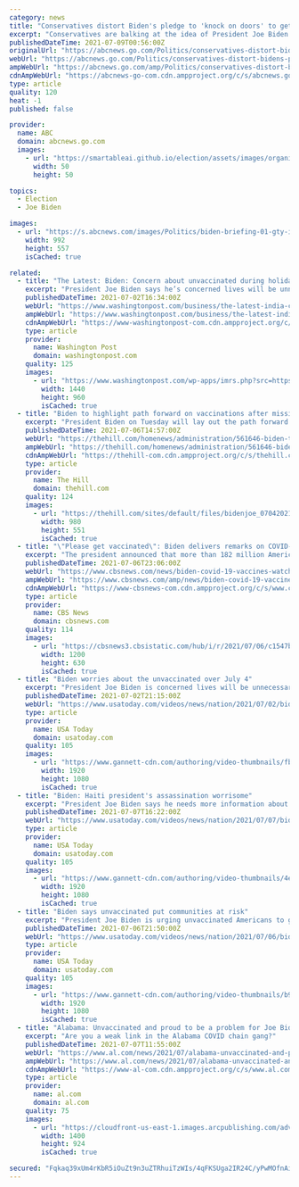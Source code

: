 ```yaml
---
category: news
title: "Conservatives distort Biden's pledge to 'knock on doors' to get people vaccinated"
excerpt: "Conservatives are balking at the idea of President Joe Biden's new federal \"surge teams\" deployed to COVID hotspots to help contain outbreaks and increase vaccinations."
publishedDateTime: 2021-07-09T00:56:00Z
originalUrl: "https://abcnews.go.com/Politics/conservatives-distort-bidens-pledge-knock-doors-people-vaccinated/story?id=78731796"
webUrl: "https://abcnews.go.com/Politics/conservatives-distort-bidens-pledge-knock-doors-people-vaccinated/story?id=78731796"
ampWebUrl: "https://abcnews.go.com/amp/Politics/conservatives-distort-bidens-pledge-knock-doors-people-vaccinated/story?id=78731796"
cdnAmpWebUrl: "https://abcnews-go-com.cdn.ampproject.org/c/s/abcnews.go.com/amp/Politics/conservatives-distort-bidens-pledge-knock-doors-people-vaccinated/story?id=78731796"
type: article
quality: 120
heat: -1
published: false

provider:
  name: ABC
  domain: abcnews.go.com
  images:
    - url: "https://smartableai.github.io/election/assets/images/organizations/abcnews.go.com-50x50.jpg"
      width: 50
      height: 50

topics:
  - Election
  - Joe Biden

images:
  - url: "https://s.abcnews.com/images/Politics/biden-briefing-01-gty-iwb-210706_1625601683383_hpMain_16x9_992.jpg"
    width: 992
    height: 557
    isCached: true

related:
  - title: "The Latest: Biden: Concern about unvaccinated during holiday"
    excerpt: "President Joe Biden says he’s concerned lives will be unnecessarily lost to COVID-19 as unvaccinated people contract and transmit the coronavirus over the July 4 holiday"
    publishedDateTime: 2021-07-02T16:34:00Z
    webUrl: "https://www.washingtonpost.com/business/the-latest-india-confirms-400k-dead-half-in-past-2-months/2021/07/02/be07bbd4-dafa-11eb-8c87-ad6f27918c78_story.html"
    ampWebUrl: "https://www.washingtonpost.com/business/the-latest-india-confirms-400k-dead-half-in-past-2-months/2021/07/02/be07bbd4-dafa-11eb-8c87-ad6f27918c78_story.html?outputType=amp"
    cdnAmpWebUrl: "https://www-washingtonpost-com.cdn.ampproject.org/c/s/www.washingtonpost.com/business/the-latest-india-confirms-400k-dead-half-in-past-2-months/2021/07/02/be07bbd4-dafa-11eb-8c87-ad6f27918c78_story.html?outputType=amp"
    type: article
    provider:
      name: Washington Post
      domain: washingtonpost.com
    quality: 125
    images:
      - url: "https://www.washingtonpost.com/wp-apps/imrs.php?src=https://arc-anglerfish-washpost-prod-washpost.s3.amazonaws.com/public/6XQ2AXW3JQI6XDEHVVXSPEMMPA.jpg&w=1440"
        width: 1440
        height: 960
        isCached: true
  - title: "Biden to highlight path forward on vaccinations after missing July 4 goal"
    excerpt: "President Biden on Tuesday will lay out the path forward for getting more of the country vaccinated against the coronavirus after failing to meet his goal for the Fourth of July and as some communitie"
    publishedDateTime: 2021-07-06T14:57:00Z
    webUrl: "https://thehill.com/homenews/administration/561646-biden-to-highlight-path-forward-on-vaccinations-after-missing-july-4"
    ampWebUrl: "https://thehill.com/homenews/administration/561646-biden-to-highlight-path-forward-on-vaccinations-after-missing-july-4?amp"
    cdnAmpWebUrl: "https://thehill-com.cdn.ampproject.org/c/s/thehill.com/homenews/administration/561646-biden-to-highlight-path-forward-on-vaccinations-after-missing-july-4?amp"
    type: article
    provider:
      name: The Hill
      domain: thehill.com
    quality: 124
    images:
      - url: "https://thehill.com/sites/default/files/bidenjoe_07042021getty.png"
        width: 980
        height: 551
        isCached: true
  - title: "\"Please get vaccinated\": Biden delivers remarks on COVID-19 response and vaccination program"
    excerpt: "The president announced that more than 182 million Americans have received at least one dose of the COVID-19 vaccine."
    publishedDateTime: 2021-07-06T23:06:00Z
    webUrl: "https://www.cbsnews.com/news/biden-covid-19-vaccines-watch-live-today-07-04-2021/"
    ampWebUrl: "https://www.cbsnews.com/amp/news/biden-covid-19-vaccines-watch-live-today-07-04-2021/"
    cdnAmpWebUrl: "https://www-cbsnews-com.cdn.ampproject.org/c/s/www.cbsnews.com/amp/news/biden-covid-19-vaccines-watch-live-today-07-04-2021/"
    type: article
    provider:
      name: CBS News
      domain: cbsnews.com
    quality: 114
    images:
      - url: "https://cbsnews3.cbsistatic.com/hub/i/r/2021/07/06/c1547b08-26eb-416e-9516-820d300d918b/thumbnail/1200x630/d12d31d0a69d0e0a812a87d3c296822d/gettyimages-1233806863.jpg"
        width: 1200
        height: 630
        isCached: true
  - title: "Biden worries about the unvaccinated over July 4"
    excerpt: "President Joe Biden is concerned lives will be unnecessarily lost as unvaccinated people contract and transmit the coronavirus over the July 4 holiday. Biden says that for vaccinated Americans the holiday weekend will be worth celebrating."
    publishedDateTime: 2021-07-02T21:15:00Z
    webUrl: "https://www.usatoday.com/videos/news/nation/2021/07/02/biden-worries-unvaccinated-over-july-4/7847287002/"
    type: article
    provider:
      name: USA Today
      domain: usatoday.com
    quality: 105
    images:
      - url: "https://www.gannett-cdn.com/authoring/video-thumbnails/fba1e0ba-bbcb-4811-a80e-c6b7f707ef64_poster.jpg?quality=10"
        width: 1920
        height: 1080
        isCached: true
  - title: "Biden: Haiti president's assassination worrisome"
    excerpt: "President Joe Biden says he needs more information about the assassination of the Haitian President but it is \"worrisome.\" (July 7)"
    publishedDateTime: 2021-07-07T16:22:00Z
    webUrl: "https://www.usatoday.com/videos/news/nation/2021/07/07/biden-haiti-presidents-assassination-worrisome/7889035002/"
    type: article
    provider:
      name: USA Today
      domain: usatoday.com
    quality: 105
    images:
      - url: "https://www.gannett-cdn.com/authoring/video-thumbnails/4e855417-fd1c-474c-8524-af1b95d2bf53_poster.jpg?quality=10"
        width: 1920
        height: 1080
        isCached: true
  - title: "Biden says unvaccinated put communities at risk"
    excerpt: "President Joe Biden is urging unvaccinated Americans to get their COVID shot, saying they are \"putting their communities at risk.\" Biden is renewing efforts to push vaccines out to local pharmacies and doctors' offices."
    publishedDateTime: 2021-07-06T21:50:00Z
    webUrl: "https://www.usatoday.com/videos/news/nation/2021/07/06/biden-says-unvaccinated-put-communities-risk/7881435002/"
    type: article
    provider:
      name: USA Today
      domain: usatoday.com
    quality: 105
    images:
      - url: "https://www.gannett-cdn.com/authoring/video-thumbnails/b96194f5-c9f2-42ea-a14c-a3257fd3db55_poster.jpg?quality=10"
        width: 1920
        height: 1080
        isCached: true
  - title: "Alabama: Unvaccinated and proud to be a problem for Joe Biden"
    excerpt: "Are you a weak link in the Alabama COVID chain gang?"
    publishedDateTime: 2021-07-07T11:55:00Z
    webUrl: "https://www.al.com/news/2021/07/alabama-unvaccinated-and-proud-to-be-a-problem-for-joe-biden.html"
    ampWebUrl: "https://www.al.com/news/2021/07/alabama-unvaccinated-and-proud-to-be-a-problem-for-joe-biden.html?outputType=amp"
    cdnAmpWebUrl: "https://www-al-com.cdn.ampproject.org/c/s/www.al.com/news/2021/07/alabama-unvaccinated-and-proud-to-be-a-problem-for-joe-biden.html?outputType=amp"
    type: article
    provider:
      name: al.com
      domain: al.com
    quality: 75
    images:
      - url: "https://cloudfront-us-east-1.images.arcpublishing.com/advancelocal/ZRBNCZL2OBHQJP5HNRJCZDKECU.jpg"
        width: 1400
        height: 924
        isCached: true

secured: "Fqkaq39xUm4rKbR5iOuZt9n3uZTRhuiTzWIs/4qFKSUga2IR24C/yPwMOfnAiNaMVSYDSWWBB6Ryjz1QnFXmHLhmfSHDRKQswcnAHTsiDWH/4ZUwR8HRACqHiTDLsdvBtFgINaieTTHqshzZcrr87aXx+dzeHJt3ZippS4cxpPF73cInqsiJ3GGmP3es4r8/u8D2WEVQGK/wCmayeo8TLpNLpiXlltLTQLhN/3e2+6hpr4reFt6Nfgnu0uHqnQVxqGBYdEjMZjjH9kq+9KMdYlUjR12DSMCg1I6b1Fk8s7QKGCz4i1Gdp4qCFQ9VRWlTngdOb4/7B1cI8S2fMOdsvGGWbbg63RyC7FyVpMwevgc=;VR/yaHNR0q5Ydc8DE+NdFA=="
---
```



